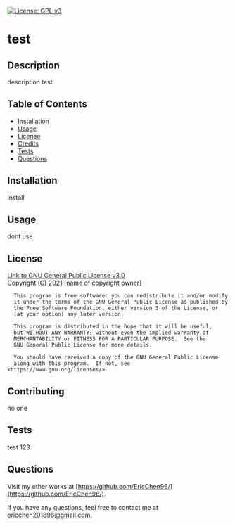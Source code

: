 [![License: GPL v3](https://img.shields.io/badge/License-GPLv3-blue.svg)](https://www.gnu.org/licenses/gpl-3.0)
# test

## Description
description test

## Table of Contents
* [Installation](#installation)
* [Usage](#usage)
* [License](#license)
* [Credits](#contributing)
* [Tests](#tests)
* [Questions](#questions)

## Installation
install

## Usage
dont use

## License
[Link to GNU General Public License v3.0](https://www.gnu.org/licenses/gpl-3.0) <br>
Copyright (C) 2021  [name of copyright owner]

      This program is free software: you can redistribute it and/or modify
      it under the terms of the GNU General Public License as published by
      the Free Software Foundation, either version 3 of the License, or
      (at your option) any later version.
  
      This program is distributed in the hope that it will be useful,
      but WITHOUT ANY WARRANTY; without even the implied warranty of
      MERCHANTABILITY or FITNESS FOR A PARTICULAR PURPOSE.  See the
      GNU General Public License for more details.
  
      You should have received a copy of the GNU General Public License
      along with this program.  If not, see <https://www.gnu.org/licenses/>.

## Contributing
no one

## Tests
test 123

## Questions
Visit my other works at [https://github.com/EricChen96/](https://github.com/EricChen96/). 

If you have any questions, feel free to contact me at ericchen201896@gmail.com.
